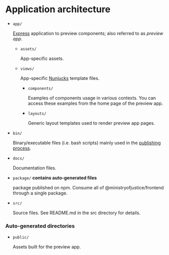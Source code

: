 # Application architecture

- `app/`

  [Express](https://github.com/expressjs/express) application to preview components; also referred to as _preview app_.

  - `assets/`

    App-specific assets.

  - `views/`

    App-specific [Nunjucks](https://github.com/mozilla/nunjucks) template files.

    - `components/`

      Examples of components usage in various contexts. You can access these examples from the home page of the preview app.

    - `layouts/`

      Generic layout templates used to render preview app pages.

- `bin/`

  Binary/executable files (i.e. bash scripts) mainly used in the [publishing process](publishing.md).

- `docs/`

  Documentation files.

- `package/` **contains auto-generated files**

  package published on npm.
  Consume all of @ministryofjustice/frontend through a single package.

- `src/`

  Source files. See README.md in the src directory for details.


### Auto-generated directories

- `public/`

  Assets built for the preview app.
